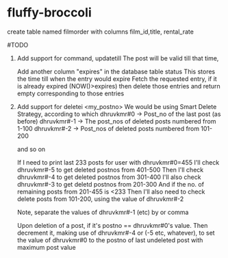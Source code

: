 # fluffy-broccoli

create table named filmorder with columns film_id,title, rental_rate

#TODO
1. Add support for command, 
		updatetill <time in minutes>
	The post will be valid till that time, 

	Add another column "expires" in the database table status
	This stores the time till when the entry would expire
	Fetch the requested entry, if it is already expired (NOW()>expires)
	then delete those entries and return empty corresponding to those entries

2. Add support for deletei <my_postno>
	We would be using Smart Delete Strategy, according to which
	dhruvkmr#0 -> Post_no of the last post (as before)
	dhruvkmr#-1 -> The post_nos of deleted posts numbered from 1-100
	dhruvkmr#-2 -> Post_nos of deleted posts numbered from 101-200

	and so on

	If I need to print last 233 posts for user with dhruvkmr#0=455
	I'll check dhruvkmr#-5 to get deleted postnos from 401-500
	Then I'll check dhruvkmr#-4 to get deleted postnos from 301-400
	I'll also check dhruvkmr#-3 to get deletd postnos from 201-300
	And if the no. of remaining posts from 201-455 is <233
	Then I'll also need to check delete posts from 101-200, using the 
	value of dhruvkmr#-2

	Note, separate the values of dhruvkmr#-1 (etc)  by <space> or comma

	Upon deletion of a post, if it's postno == dhruvkmr#0's value. Then
	decrement it, making use of dhruvkmr#-4 or (-5 etc, whatever), to set
	the value of dhruvkmr#0 to the postno of last undeleted post with maximum
	post value
